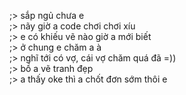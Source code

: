 ;> sắp ngủ chưa e<br>
;> nãy giờ a code chơi chơi xíu<br>
;> e có khiếu vẽ nào giờ a mới biết<br>
;> ở chung e chăm a à<br>
;> nghĩ tới có vợ, cái vợ chăm quá đã =))<br>
;> bồ a vẽ tranh đẹp<br>
;> a thấy oke thì a chốt đơn sớm thôi e
